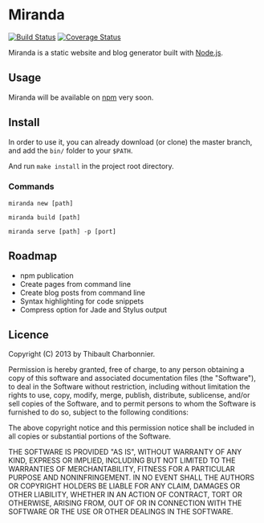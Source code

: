 # Miranda

[![Build Status](https://api.travis-ci.org/thibaultCha/Miranda.png)](https://travis-ci.org/thibaultCha/Miranda) [![Coverage Status](https://coveralls.io/repos/thibaultCha/Miranda/badge.png?branch=master)](https://coveralls.io/r/thibaultCha/Miranda?branch=master)

Miranda is a static website and blog generator built with [Node.js](http://nodejs.org).

## Usage

Miranda will be available on [npm](https://npmjs.org) very soon.

## Install

In order to use it, you can already download (or clone) the master branch, and add the `bin/` folder to your `$PATH`.

And run `make install` in the project root directory.

### Commands

`miranda new [path]`

`miranda build [path]`

`miranda serve [path] -p [port]`

## Roadmap

- npm publication
- Create pages from command line
- Create blog posts from command line
- Syntax highlighting for code snippets
- Compress option for Jade and Stylus output

## Licence

Copyright (C) 2013 by Thibault Charbonnier.

Permission is hereby granted, free of charge, to any person obtaining a copy of this software and associated documentation files (the "Software"), to deal in the Software without restriction, including without limitation the rights to use, copy, modify, merge, publish, distribute, sublicense, and/or sell copies of the Software, and to permit persons to whom the Software is furnished to do so, subject to the following conditions:

The above copyright notice and this permission notice shall be included in all copies or substantial portions of the Software.

THE SOFTWARE IS PROVIDED "AS IS", WITHOUT WARRANTY OF ANY KIND, EXPRESS OR IMPLIED, INCLUDING BUT NOT LIMITED TO THE WARRANTIES OF MERCHANTABILITY, FITNESS FOR A PARTICULAR PURPOSE AND NONINFRINGEMENT. IN NO EVENT SHALL THE AUTHORS OR COPYRIGHT HOLDERS BE LIABLE FOR ANY CLAIM, DAMAGES OR OTHER LIABILITY, WHETHER IN AN ACTION OF CONTRACT, TORT OR OTHERWISE, ARISING FROM, OUT OF OR IN CONNECTION WITH THE SOFTWARE OR THE USE OR OTHER DEALINGS IN THE SOFTWARE.